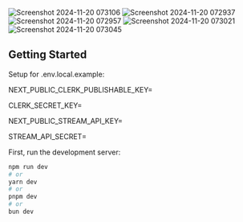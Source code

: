 ![Screenshot 2024-11-20 073106](https://github.com/user-attachments/assets/7ffaa8e7-b194-42f0-920e-836ea096831c)
![Screenshot 2024-11-20 072937](https://github.com/user-attachments/assets/b5ac3684-a192-48a4-b818-6f1df4b460d0)
![Screenshot 2024-11-20 072957](https://github.com/user-attachments/assets/cbd4c8e2-a0f7-4d4c-a13f-53c65001226a)
![Screenshot 2024-11-20 073021](https://github.com/user-attachments/assets/528f606f-4d82-4868-a68f-b16ffa0173e7)
![Screenshot 2024-11-20 073045](https://github.com/user-attachments/assets/88aee3f0-78bc-4b8e-8614-25758742d6e4)

## Getting Started
Setup for .env.local.example:

NEXT_PUBLIC_CLERK_PUBLISHABLE_KEY=

CLERK_SECRET_KEY=

NEXT_PUBLIC_STREAM_API_KEY=

STREAM_API_SECRET=


First, run the development server:

```bash
npm run dev
# or
yarn dev
# or
pnpm dev
# or
bun dev
```


